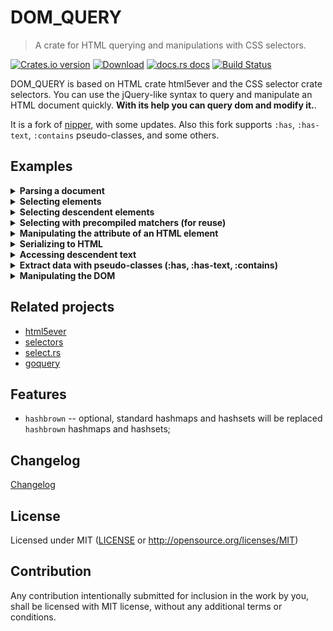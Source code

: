 
# DOM_QUERY

> A crate for HTML querying and manipulations with CSS selectors.

[![Crates.io version](https://img.shields.io/crates/v/dom_query.svg?style=flat)](https://crates.io/crates/dom_query)
[![Download](https://img.shields.io/crates/d/dom_query.svg?style=flat)](https://crates.io/crates/dom_query)
[![docs.rs docs](https://img.shields.io/badge/docs-latest-blue.svg?style=flat)](https://docs.rs/dom_query)
[![Build Status](https://github.com/niklak/dom_query/actions/workflows/rust.yml/badge.svg?branch=main)](https://github.com/niklak/dom_query/actions/workflows/rust.yml)

DOM_QUERY is based on HTML crate html5ever and the CSS selector crate selectors. You can use the jQuery-like syntax to query and manipulate an HTML document quickly. **With its help you can query dom and modify it.**.

It is a fork of [nipper](https://crates.io/crates/nipper), with some updates. Also this fork supports `:has`, `:has-text`, `:contains` pseudo-classes, and some others.

## Examples


<details>
<summary><b>Parsing a document</b></summary>

```rust
use dom_query::Document;
let html = r#"<!DOCTYPE html>
<html><head><title>Test Page</title></head><body></body></html>"#;
let document = Document::from(html);
```
</details>


<details>
<summary><b>Selecting elements</b></summary>

```rust
use dom_query::Document;
let html = r#"<!DOCTYPE html>
<html>
    <head>
        <meta charset="utf-8">
        <title>Test Page</title>
    </head>
    <body>
        <h1>Test Page</h1>
        <ul>
            <li>One</li>
            <li><a href="/2">Two</a></li>
            <li><a href="/3">Three</a></li>
        </ul>
    </body>
</html>"#;
let document = Document::from(html);
// select a single element
let a = document.select("ul li:nth-child(2)");
let text = a.text().to_string();
assert!(text == "Two");
// selecting multiple elements
document.select("ul > li:has(a)").iter().for_each(|el| {
    assert!(el.is("li"));
})
```
</details>

<details>
<summary><b>Selecting descendent elements</b></summary>

```rust
 use dom_query::Document;

 let html = r#"<!DOCTYPE html>
 <html>
     <head>
         <meta charset="utf-8">
         <title>Test Page</title>
     </head>
     <body>
         <h1>Test Page</h1>
         <ul class="list-a">
             <li>One</li>
             <li><a href="/2">Two</a></li>
             <li><a href="/3">Three</a></li>
         </ul>
         <ul class="list-b">
             <li><a href="/4">Four</a></li>
         </ul>
     </body>
 </html>"#;
 let document = Document::from(html);
 // select a parent element
 let ul = document.select("ul");

 // selecting multiple elements
 ul.select("li").iter().for_each(|el| {
     assert!(el.is("li"));
 });

 // also descendant selector may be specified starting from the parent elements
 let el = ul.select("body ul.list-b li").first();
 let text = el.text();
 assert_eq!("Four", text.to_string());

```
</details>

<details>
<summary><b>Selecting with precompiled matchers (for reuse)</b></summary>

```rust
 use dom_query::{Document, Matcher};


 let html1 = r#"<!DOCTYPE html><html><head><title>Test Page 1</title></head><body></body></html>"#;
 let html2 = r#"<!DOCTYPE html><html><head><title>Test Page 2</title></head><body></body></html>"#;
 let doc1 = Document::from(html1);
 let doc2 = Document::from(html2);

 // create a matcher once, reuse on different documents
 let title_matcher = Matcher::new("title").unwrap();

 let title_el1 = doc1.select_matcher(&title_matcher);
 assert_eq!(title_el1.text(), "Test Page 1".into());

 let title_el2 = doc2.select_matcher(&title_matcher);
 assert_eq!(title_el2.text(), "Test Page 2".into());
```
</details>

<details>
<summary><b>Manipulating the attribute of an HTML element</b></summary>

```rust
let html = r#"<!DOCTYPE html>
<html>
    <head><title>Test</title></head>
    <body><input type="hidden" name="k" data-k="100"/></body>
</html>"#;
let doc = Document::from(html);
let mut input_selection = doc.select("input[name=k]");

// get the value of attribute "data-k"
let val = input_selection.attr("data-k").unwrap();
assert_eq!(val.to_string(), "100");

// remove the attribute "data-k" from the element
input_selection.remove_attr("data-k");

// get the value of attribute "data-k", if missing, return default value
let val_or = input_selection.attr_or("data-k", "0");
assert_eq!(val_or.to_string(), "0");

// set a attribute "data-k" with value "200"
input_selection.set_attr("data-k", "200");
assert_eq!(input_selection.html(), r#"<input type="hidden" name="k" data-k="200">"#.into());
```
</details>


<details>
<summary><b>Serializing to HTML</b></summary>

```rust
 use dom_query::Document;

 let html = r#"<!DOCTYPE html>
 <html>
     <head><title>Test</title></head>
     <body><div class="content"><h1>Test Page</h1></div></body>
 </html>"#;

 let doc = Document::from(html);
 let heading_selector = doc.select("div.content");

 // serializing including the outer html tag
 let content = heading_selector.html();
 assert_eq!(content.to_string(), r#"<div class="content"><h1>Test Page</h1></div>"#);
 // serializing without the outer html tag
 let inner_content = heading_selector.inner_html();
 assert_eq!(inner_content.to_string(), "<h1>Test Page</h1>");
```
</details>



<details>
<summary><b>Accessing descendent text</b></summary>

```rust
use dom_query::Document;

let html = r#"<!DOCTYPE html>
<html>
    <head><title>Test</title></head>
    <body><div><h1>Test <span>Page</span></h1></div></body>
</html>"#;
let doc = Document::from(html);
let body_selection = doc.select("body div").first();
let text = body_selection.text();
assert_eq!(text.to_string(), "Test Page");
```
</details>


<details>
<summary><b>Extract data with pseudo-classes (:has, :has-text, :contains)</b></summary>

```rust
use dom_query::Document;

let html = include_str!("../test-pages/rustwiki_2024.html");
let doc = Document::from(html);

// searching list items inside a `tr` element which has a `a` element with title="Programming paradigm"
let paradigm_selection = doc.select(r#"table tr:has(a[title="Programming paradigm"]) td.infobox-data ul > li"#); 

println!("Rust programming paradigms:");
for item in paradigm_selection.iter() {
    println!(" {}", item.text());
}
println!("{:-<50}", "");

//since `th` contains text "Paradigms" without sibling tags, we can use `:has-text` pseudo class
let influenced_by_selection = doc.select(r#"table tr:has-text("Influenced by") + tr td  ul > li > a"#);

println!("Rust influenced by:");
for item in influenced_by_selection.iter() {
    println!(" {}", item.text());
}
println!("{:-<50}", "");

// Extract all links from the block that contains certain text. 
// Since `foreign function interface` located in its own tag,
// we have to use `:contains` pseudo class
let links_selection = doc.select(r#"p:contains("Rust has a foreign function interface") a[href^="/"]"#);

println!("Links in the FFI block:");
for item in links_selection.iter() {
    println!(" {}", item.attr("href").unwrap());
}
println!("{:-<50}", "");
```

</details>

<details>
    <summary><b>Manipulating the DOM</b></summary>

```rust
use dom_query::Document;
let html_contents = r#"<!DOCTYPE html>
<html>
    <head><title>Test</title></head>
    <body>
        <div class="content">
            <p>9,8,7</p>
        </div>
        <div class="remove-it">
            Remove me
        </div>
    </body>
</html>"#;

let doc = Document::from(html_contents);

let mut content_selection = doc.select("body .content");
// append a new html node to the selection
content_selection.append_html(r#"<div class="inner">inner block</div>"#);
assert!(doc.select("body .content .inner").exists());

// set a new content to the selection, replacing existing content
content_selection.set_html(r#"<div class="inner">1,2,3</div>"#);
assert_eq!(doc.select(".inner").text(), "1,2,3".into());

// remove the selection
doc.select(".remove-it").remove();
assert!(!doc.select(".remove-it").exists());

// replace the selection with a new html, current selection will not change.
let mut replace_selection = doc.select(".inner");
replace_selection.replace_with_html(r#"<div class="replaced">Replaced</div>"#);
assert_eq!(replace_selection.text(), "1,2,3".into());

//but the dom will change
assert_eq!(doc.select(".replaced").text(),"Replaced".into());
assert!(!doc.select(".inner").exists());
```
</details>



## Related projects

* [html5ever](https://crates.io/crates/html5ever)
* [selectors](https://crates.io/crates/selectors)
* [select.rs](https://crates.io/crates/select)
* [goquery](https://godoc.org/github.com/PuerkitoBio/goquery)


## Features

- `hashbrown` -- optional, standard hashmaps and hashsets will be replaced `hashbrown` hashmaps and hashsets;

## Changelog
[Changelog](./CHANGELOG.md)

## License

Licensed under MIT ([LICENSE](LICENSE) or http://opensource.org/licenses/MIT)


## Contribution

Any contribution intentionally submitted for inclusion in the work by you, shall be
licensed with MIT license, without any additional terms or conditions.
